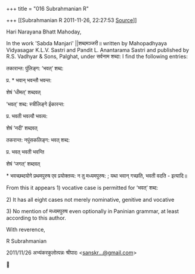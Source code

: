 +++
title = "016 Subrahmanian R"

+++
[[Subrahmanian R	2011-11-26, 22:27:53 [Source](https://groups.google.com/g/samskrita/c/iZsRvGDNEkI)]]



Hari Narayana Bhatt Mahoday,



In the work 'Sabda Manjari' \|\|शब्दमञ्जरी॥ written by Mahopadhyaya Vidyasagar K.L.V. Sastri and Pandit L. Anantarama Sastri and published by R.S. Vadhyar & Sons, Palghat, under सर्वनाम शब्दा: I find the following entries:

तकारान्त: पुंलिङ्ग: ’भवत्’ शब्द:

प्र. \* भवान् भवन्तौ भवन्त:

शेषं ’धीमत्’ शब्दवत्

’भवत्’ शब्द: स्त्रीलिङ्गे ईकारन्त:

प्र. भवती भवत्यौ भवत्य:

शेषं ’नदी’ शब्दवत्

तकरान्त: नपुंसकलिङ्ग: भवत् शब्द:

प्र. भवत् भवती भवन्ति

शेषं ’जगत्’ शब्दवत्

\* भवच्छब्दयोगे प्रथमपुरुष एव प्रयोक्तव्य: न तु मध्यमपुरुष: ; यथा भवान् गच्छति, भवती वदति - इत्यादि॥

From this it appears 1) vocative case is permitted for ’भवत्’ शब्द:

2\) It has all eight cases not merely nominative, genitive and vocative

3\) No mention of मध्यमपुरुष even optionally in Paninian grammar, at least according to this author.

With reverence,

R Subrahmanian  
  

2011/11/26 अभ्यंकरकुलोत्पन्नः श्रीपादः \<[sanskr...@gmail.com]()\>



